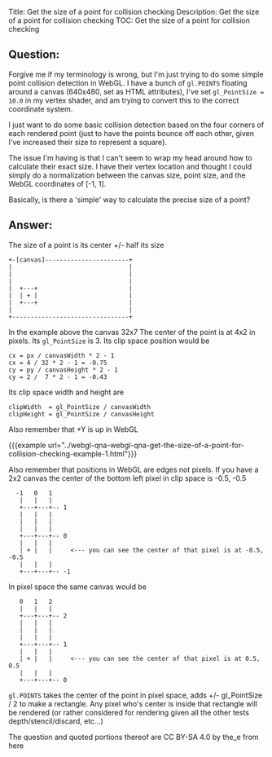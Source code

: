 Title: Get the size of a point for collision checking
Description: Get the size of a point for collision checking
TOC: Get the size of a point for collision checking

## Question:

Forgive me if my terminology is wrong, but I'm just trying to do some simple point collision detection in WebGL.  I have a bunch of `gl.POINTS` floating around a canvas (640x480, set as HTML attributes), I've set `gl_PointSize = 10.0` in my vertex shader, and am trying to convert this to the correct coordinate system.  

I just want to do some basic collision detection based on the four corners of each rendered point (just to have the points bounce off each other, given I've increased their size to represent a square).  

The issue I'm having is that I can't seem to wrap my head around how to calculate their exact size.  I have their vertex location and thought I could simply do a normalization between the canvas size, point size, and the WebGL coordinates of [-1, 1].

Basically, is there a 'simple' way to calculate the precise size of a point?

## Answer:

The size of a point is its center +/- half its size


```
+-[canvas]-----------------------+
|                                |
|                                |
|                                |
|  +---+                         |
|  | + |                         |
|  +---+                         |
|                                |
+--------------------------------+
```

In the example above the canvas 32x7
The center of the point is at 4x2 in pixels. Its `gl_PointSize` is 3. Its clip space position would be

```
cx = px / canvasWidth * 2 - 1
cx = 4 / 32 * 2 - 1 = -0.75
cy = py / canvasHeight * 2 - 1
cy = 2 /  7 * 2 - 1 = -0.43
```

Its clip space width and height are

```
clipWidth  = gl_PointSize / canvasWidth
clipHeight = gl_PointSize / canvasHeight
```

Also remember that +Y is up in WebGL


{{{example url="../webgl-qna-webgl-qna-get-the-size-of-a-point-for-collision-checking-example-1.html"}}}

Also remember that positions in WebGL are edges not pixels. If you have a 2x2 canvas the center of the bottom left pixel in clip space is -0.5, -0.5

```
  -1   0   1
   |   |   |
   +---+---+-- 1
   |   |   |
   |   |   |
   |   |   |
   +---+---+-- 0
   |   |   |
   | + |   |     <--- you can see the center of that pixel is at -0.5, -0.5
   |   |   |
   +---+---+-- -1
```

In pixel space the same canvas would be

```
   0   1   2
   |   |   |
   +---+---+-- 2
   |   |   |
   |   |   |
   |   |   |
   +---+---+-- 1
   |   |   |
   | + |   |     <--- you can see the center of that pixel is at 0.5, 0.5
   |   |   |
   +---+---+-- 0
```

`gl.POINTS` takes the center of the point in pixel space, adds +/- gl_PointSize / 2 to make a rectangle. Any pixel who's center is inside that rectangle will be rendered (or rather considered for rendering given all the other tests depth/stencil/discard, etc...)

<div class="so">
  <div>The question and quoted portions thereof are 
    CC BY-SA 4.0 by
    <a data-href="https://stackoverflow.com/users/74562">the_e</a>
    from
    <a data-href="https://stackoverflow.com/questions/60023787">here</a>
  </div>
</div>
